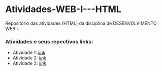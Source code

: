 # Atividades-WEB-I---HTML
Repositório das atividades (HTML) da disciplina de DESENVOLVIMENTO WEB I.

### Atividades e seus repectivos links:
* Atividade 1: _[link](https://github.com/thaylizesant0s/Atividades-WEB-I---HTML/blob/main/Atividade1.html)_
* Atividade 2: _[link](https://github.com/thaylizesant0s/Atividades-WEB-I---HTML/blob/main/Atividade2.html)_
* Atividade 3: _[link](https://github.com/thaylizesant0s/Atividades-WEB-I---HTML/blob/main/Atividade3.html)_

